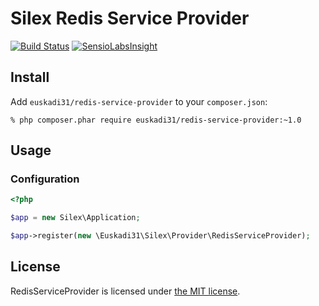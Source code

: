 # Silex Redis Service Provider

[![Build Status](https://travis-ci.org/euskadi31/RedisServiceProvider.svg?branch=master)](https://travis-ci.org/euskadi31/RedisServiceProvider)
[![SensioLabsInsight](https://insight.sensiolabs.com/projects/2180e654-edaa-474c-95fe-9239d0cc7b00/mini.png)](https://insight.sensiolabs.com/projects/2180e654-edaa-474c-95fe-9239d0cc7b00)


## Install

Add `euskadi31/redis-service-provider` to your `composer.json`:

    % php composer.phar require euskadi31/redis-service-provider:~1.0

## Usage

### Configuration

```php
<?php

$app = new Silex\Application;

$app->register(new \Euskadi31\Silex\Provider\RedisServiceProvider);
```

## License

RedisServiceProvider is licensed under [the MIT license](LICENSE.md).
